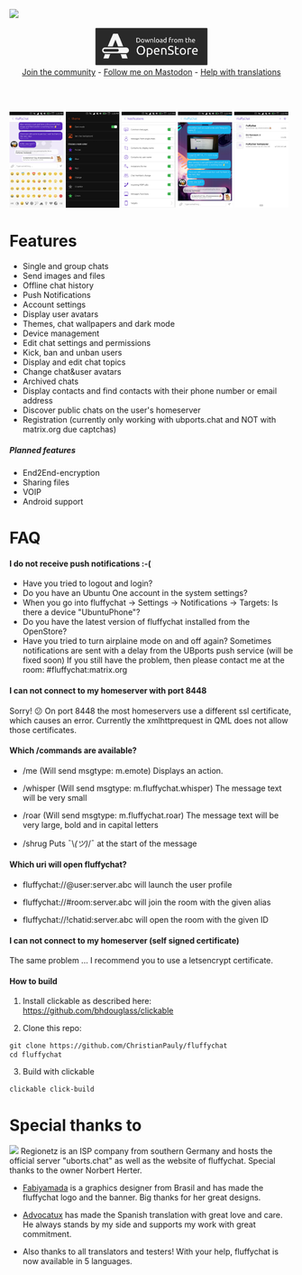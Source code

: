 ![](https://i.imgur.com/wi7RlVt.png)

<p align="center">
  <a target="new" href="https://open-store.io/app/fluffychat.christianpauly"><img width="200px" src="/docs/downloadButton.jpg" /></a><br>
  <a href="https://matrix.to/#/#fluffychat:matrix.org" target="new">Join the community</a> - <a href="https://metalhead.club/@krille" target="new">Follow me on Mastodon</a> - <a href="https://hosted.weblate.org/projects/fluffychat/" target="new">Help with translations</a>
 </p>
<br>
<br>
<p>
  <img src="/docs/screenshots/screenshot20180710_172017850.png" width="19%" />
  <img src="/docs/screenshots/screenshot20180710_172051018.png" width="19%" />
  <img src="/docs/screenshots/screenshot20180710_172126491.png" width="19%" />
  <img src="/docs/screenshots/screenshot20180710_172212362.png" width="19%" />
  <img src="/docs/screenshots/screenshot20180710_172240709.png" width="19%" />
</p>

# Features
 * Single and group chats
 * Send images and files
 * Offline chat history
 * Push Notifications
 * Account settings
 * Display user avatars
 * Themes, chat wallpapers and dark mode
 * Device management
 * Edit chat settings and permissions
 * Kick, ban and unban users
 * Display and edit chat topics
 * Change chat&user avatars
 * Archived chats
 * Display contacts and find contacts with their phone number or email address
 * Discover public chats on the user's homeserver
 * Registration (currently only working with ubports.chat and NOT with matrix.org due captchas)

##### Planned features
 * End2End-encryption
 * Sharing files
 * VOIP
 * Android support

# FAQ

#### I do not receive push notifications :-(
 * Have you tried to logout and login?
 * Do you have an Ubuntu One account in the system settings?
 * When you go into fluffychat -> Settings -> Notifications -> Targets: Is there a device "UbuntuPhone"?
 * Do you have the latest version of fluffychat installed from the OpenStore?
 * Have you tried to turn airplaine mode on and off again? Sometimes notifications are sent with a delay from the UBports push service (will be fixed soon)
 If you still have the problem, then please contact me at the room: #fluffychat:matrix.org

#### I can not connect to my homeserver with port 8448
Sorry! 😕 On port 8448 the most homeservers use a different ssl certificate, which causes an error. Currently the xmlhttprequest in QML
does not allow those certificates.

#### Which /commands are available?
* /me (Will send msgtype: m.emote)
Displays an action.

* /whisper (Will send msgtype: m.fluffychat.whisper)
The message text will be very small

* /roar (Will send msgtype: m.fluffychat.roar)
The message text will be very large, bold and in capital letters

* /shrug
Puts ¯&#92;_(ツ)_/¯ at the start of the message

#### Which uri will open fluffychat?
* fluffychat://@user:server.abc will launch the user profile

* fluffychat://#room:server.abc will join the room with the given alias

* fluffychat://!chatid:server.abc will open the room with the given ID

#### I can not connect to my homeserver (self signed certificate)
The same problem ... I recommend you to use a letsencrypt certificate.

#### How to build

1. Install clickable as described here: https://github.com/bhdouglass/clickable

2. Clone this repo:
```
git clone https://github.com/ChristianPauly/fluffychat
cd fluffychat
```

3. Build with clickable
```
clickable click-build
```

# Special thanks to
<a href="https://www.regionetz.net"><img src="https://www.regionetz.net/wp-content/uploads/2017/12/logo.png" width="19%" /></a>
Regionetz is an ISP company from southern Germany and hosts the official server "uborts.chat" as well as the website of fluffychat. Special thanks to the owner Norbert Herter.

* <a href="https://github.com/fabiyamada">Fabiyamada</a> is a graphics designer from Brasil and has made the fluffychat logo and the banner. Big thanks for her great designs.

* <a href="https://github.com/advocatux">Advocatux</a> has made the Spanish translation with great love and care. He always stands by my side and supports my work with great commitment.

* Also thanks to all translators and testers! With your help, fluffychat is now available in 5 languages.
